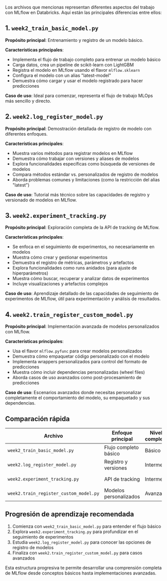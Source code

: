 Los archivos que mencionas representan diferentes aspectos del trabajo con MLflow en Databricks. Aquí están las principales diferencias entre ellos:

## 1. `week2_train_basic_model.py`

**Propósito principal**: Entrenamiento y registro de un modelo básico.

**Características principales**:
- Implementa el flujo de trabajo completo para entrenar un modelo básico
- Carga datos, crea un pipeline de scikit-learn con LightGBM
- Registra el modelo en MLflow usando el flavor `mlflow.sklearn`
- Configura el modelo con un alias "latest-model"
- Demuestra cómo cargar y usar el modelo registrado para hacer predicciones

**Caso de uso**: Ideal para comenzar, representa el flujo de trabajo MLOps más sencillo y directo.

## 2. `week2.log_register_model.py`

**Propósito principal**: Demostración detallada de registro de modelo con diferentes enfoques.

**Características principales**:
- Muestra varios métodos para registrar modelos en MLflow
- Demuestra cómo trabajar con versiones y aliases de modelos
- Explora funcionalidades específicas como búsqueda de versiones de modelos
- Compara métodos estándar vs. personalizados de registro de modelos
- Aborda problemas comunes y limitaciones (como la restricción del alias "latest")

**Caso de uso**: Tutorial más técnico sobre las capacidades de registro y versionado de modelos en MLflow.

## 3. `week2.experiment_tracking.py`

**Propósito principal**: Exploración completa de la API de tracking de MLflow.

**Características principales**:
- Se enfoca en el seguimiento de experimentos, no necesariamente en modelos
- Muestra cómo crear y gestionar experimentos
- Demuestra el registro de métricas, parámetros y artefactos
- Explora funcionalidades como runs anidados (para ajuste de hiperparámetros)
- Muestra cómo buscar, recuperar y analizar datos de experimentos
- Incluye visualizaciones y artefactos complejos

**Caso de uso**: Aprendizaje detallado de las capacidades de seguimiento de experimentos de MLflow, útil para experimentación y análisis de resultados.

## 4. `week2.train_register_custom_model.py`

**Propósito principal**: Implementación avanzada de modelos personalizados con MLflow.

**Características principales**:
- Usa el flavor `mlflow.pyfunc` para crear modelos personalizados
- Demuestra cómo empaquetar código personalizado con el modelo
- Implementa wrappers personalizados para control del formato de predicciones
- Muestra cómo incluir dependencias personalizadas (wheel files)
- Aborda casos de uso avanzados como post-procesamiento de predicciones

**Caso de uso**: Escenarios avanzados donde necesitas personalizar completamente el comportamiento del modelo, su empaquetado y sus dependencias.

## Comparación rápida

| Archivo | Enfoque principal | Nivel de complejidad | Caso de uso típico |
|---------|-------------------|----------------------|-----------------|
| `week2_train_basic_model.py` | Flujo completo básico | Básico | Primeros pasos en MLOps |
| `week2.log_register_model.py` | Registro y versiones | Intermedio | Gestión de modelos |
| `week2.experiment_tracking.py` | API de tracking | Intermedio | Experimentación y análisis |
| `week2.train_register_custom_model.py` | Modelos personalizados | Avanzado | Casos de uso específicos |

## Progresión de aprendizaje recomendada

1. Comienza con `week2_train_basic_model.py` para entender el flujo básico
2. Explora `week2.experiment_tracking.py` para profundizar en el seguimiento de experimentos
3. Estudia `week2.log_register_model.py` para conocer las opciones de registro de modelos
4. Finaliza con `week2.train_register_custom_model.py` para casos avanzados

Esta estructura progresiva te permite desarrollar una comprensión completa de MLflow desde conceptos básicos hasta implementaciones avanzadas.
